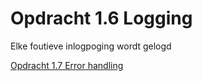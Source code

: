 # Opdracht 1.6 Logging

Elke foutieve inlogpoging wordt gelogd

[Opdracht 1.7 Error handling](https://bitbucket.org/Luc_Meijer/bit-roc-assignments/src/master/Opdracht1.07.md?at=master&fileviewer=file-view-default)